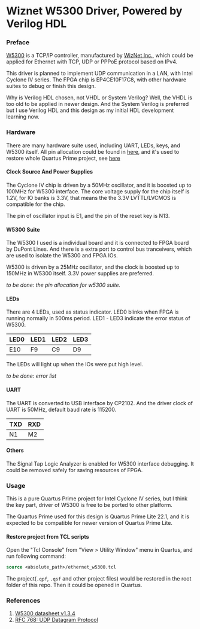 # Wiznet W5300 Driver, Powered by Verilog HDL

### Preface

[W5300](https://www.wiznet.io/product-item/w5300/) is a TCP/IP controller, manufactured by [WizNet Inc.](https://wiznet.io/), which could be applied for Ethernet with TCP, UDP or PPPoE protocol based on IPv4.

This driver is planned to implement UDP communication in a LAN, with Intel Cyclone IV series. The FPGA chip is EP4CE10F17C8, with other hardware suites to debug or finish this design.

Why is Verilog HDL chosen, not VHDL or System Verilog? Well, the VHDL is too old to be applied in newer design. And the System Verilog is preferred but I use Verilog HDL and this design as my initial HDL development learning now.

### Hardware

There are many hardware suite used, including UART, LEDs, keys, and W5300 itself. All pin allocation could be found in [here](./ethernet_w5300.tcl), and it's used to restore whole Quartus Prime project, see [here](#Usage)

#### Clock Source And Power Supplies

The Cyclone IV chip is driven by a 50MHz oscillator, and it is boosted up to 100MHz for W5300 interface. The core voltage supply for the chip itself is 1.2V, for IO banks is 3.3V, that means the the 3.3V LVTTL/LVCMOS is compatible for the chip.

The pin of oscillator input is E1, and the pin of the reset key is N13.

#### W5300 Suite

The W5300 I used is a individual board and it is connected to FPGA board by DuPont Lines. And there is a extra port to control bus tranceivers, which are used to isolate the W5300 and FPGA IOs.

W5300 is driven by a 25MHz oscillator, and the clock is boosted up to 150MHz in W5300 itself. 3.3V power supplies are preferred.

*to be done: the pin allocation for w5300 suite.*

#### LEDs

There are 4 LEDs, used as status indicator. LED0 blinks when FPGA is running normally in 500ms period. LED1 - LED3 indicate the error status of W5300.

LED0 | LED1 | LED2 | LED3
--- | --- | --- | ---
E10 | F9 | C9 | D9

The LEDs will light up when the IOs were put high level.

*to be done: error list*

#### UART

The UART is converted to USB interface by CP2102. And the driver clock of UART is 50MHz, default baud rate is 115200.

TXD | RXD
--- | ---
N1  | M2

#### Others

The Signal Tap Logic Analyzer is enabled for W5300 interface debugging. It could be removed safely for saving resources of FPGA.

### Usage

This is a pure Quartus Prime project for Intel Cyclone IV series, but I think the key part, driver of W5300 is free to be ported to other platform.

The Quartus Prime used for this design is Quartus Prime Lite 22.1, and it is expected to be compatible for newer version of Quartus Prime Lite.

#### Restore project from TCL scripts

Open the "Tcl Console" from "View > Utility Window" menu in Quartus, and run following command:

```tcl
source <absolute_path>/ethernet_w5300.tcl
```

The project(`.qpf`, `.qsf` and other project files) would be restored in the root folder of this repo. Then it could be opened in Quartus.

### References

1. [W5300 datasheet v1.3.4](https://www.wiznet.io/wp-content/uploads/wiznethome/Chip/W5300/Documents/W5300_DS_V134E.pdf)
2. [RFC 768: UDP Datagram Protocol](https://www.rfc-editor.org/rfc/rfc768)
